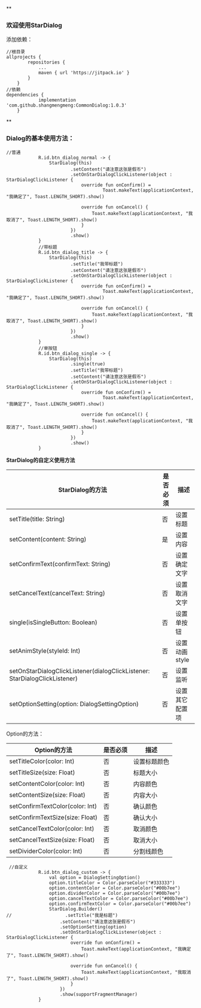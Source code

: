  **

### 欢迎使用StarDialog

添加依赖：

```
//根目录
allprojects {
		repositories {
			...
			maven { url 'https://jitpack.io' }
		}
	}
//依赖
dependencies {
	        implementation 'com.github.shangmengmeng:CommonDialog:1.0.3'
	}
```


** 
### Dialog的基本使用方法：


```
//普通
            R.id.btn_dialog_normal -> {
                StarDialog(this)
                        .setContent("请注意这张是假币")
                        .setOnStarDialogClickListener(object : StarDialogClickListener {
                            override fun onConfirm() =
                                    Toast.makeText(applicationContext, "我确定了", Toast.LENGTH_SHORT).show()

                            override fun onCancel() {
                                Toast.makeText(applicationContext, "我取消了", Toast.LENGTH_SHORT).show()
                            }
                        })
                        .show()
            }
            //带标题
            R.id.btn_dialog_title -> {
                StarDialog(this)
                        .setTitle("我带标题")
                        .setContent("请注意这张是假币")
                        .setOnStarDialogClickListener(object : StarDialogClickListener {
                            override fun onConfirm() =
                                    Toast.makeText(applicationContext, "我确定了", Toast.LENGTH_SHORT).show()

                            override fun onCancel() {
                                Toast.makeText(applicationContext, "我取消了", Toast.LENGTH_SHORT).show()
                            }
                        })
                        .show()
            }
            //单按钮
            R.id.btn_dialog_single -> {
                StarDialog(this)
                        .single(true)
                        .setTitle("我带标题")
                        .setContent("请注意这张是假币")
                        .setOnStarDialogClickListener(object : StarDialogClickListener {
                            override fun onConfirm() =
                                    Toast.makeText(applicationContext, "我确定了", Toast.LENGTH_SHORT).show()

                            override fun onCancel() {
                                Toast.makeText(applicationContext, "我取消了", Toast.LENGTH_SHORT).show()
                            }
                        })
                        .show()
            }
```

 **StarDialog的自定义使用方法**

| StarDialog的方法                                  | 是否必须 | 描述     |
|-------------------------------------|------|--------|
| setTitle(title: String)             | 否    | 设置标题   |
| setContent(content: String)         | 是    | 设置内容   |
| setConfirmText(confirmText: String) | 否    | 设置确定文字 |
| setCancelText(cancelText: String)   | 否    | 设置取消文字 |
| single(isSingleButton: Boolean)     | 否    | 设置单按钮 |
| setAnimStyle(styleId: Int)     | 否    | 设置动画style |
| setOnStarDialogClickListener(dialogClickListener: StarDialogClickListener)     | 否    | 设置监听 |
| setOptionSetting(option: DialogSettingOption)     | 否    | 设置其它配置项 |

Option的方法：

| Option的方法                          | 是否必须 | 描述     |
|-----------------------------|------|--------|
| setTitleColor(color: Int)   | 否    | 设置标题颜色 |
| setTitleSize(size: Float)   | 否    | 标题大小   |
| setContentColor(color: Int) | 否    | 内容颜色   |
| setContentSize(size: Float) | 否    | 内容大小   |
| setConfirmTextColor(color: Int) | 否    | 确认颜色   |
| setConfirmTextSize(size: Float) | 否    | 确认大小   |
| setCancelTextColor(color: Int) | 否    | 取消颜色   |
| setCancelTextSize(size: Float) | 否    | 取消大小   |
| setDividerColor(color: Int) | 否    | 分割线颜色  |


```
 //自定义
            R.id.btn_dialog_custom -> {
                val option = DialogSettingOption()
                option.titleColor = Color.parseColor("#333333")
                option.contentColor = Color.parseColor("#00b7ee")
                option.dividerColor = Color.parseColor("#00b7ee")
                option.cancelTextColor = Color.parseColor("#00b7ee")
                option.confirmTextColor = Color.parseColor("#00b7ee")
                StarDialog.Builder()
//                    .setTitle("我是标题")
                    .setContent("请注意这张是假币")
                    .setOptionSetting(option)
                    .setOnStarDialogClickListener(object : StarDialogClickListener {
                        override fun onConfirm() =
                            Toast.makeText(applicationContext, "我确定了", Toast.LENGTH_SHORT).show()

                        override fun onCancel() {
                            Toast.makeText(applicationContext, "我取消了", Toast.LENGTH_SHORT).show()
                        }
                    })
                    .show(supportFragmentManager)
            }
```

